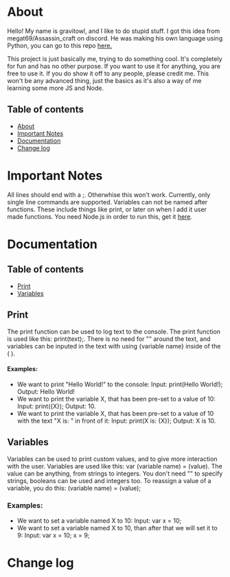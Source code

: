 # About

Hello! My name is gravitowl, and I like to do stupid stuff. I got this idea from megat69/Assassin_craft on discord. He was making his own language using Python, you can go to this repo [here.](https://github.com/megat69/ACPL)

This project is just basically me, trying to do something cool. It's completely for fun and has no other purpose. If you want to use it for anything, you are free to use it. If you do show it off to any people, please credit me. This won't be any advanced thing, just the basics as it's also a way of me learning some more JS and Node.

## Table of contents

* [About](https://github.com/gravitowl/graviton-language#about)
* [Important Notes](https://github.com/gravitowl/graviton-language#important-notes)
* [Documentation](https://github.com/gravitowl/graviton-language#documentation)
* [Change log](https://github.com/gravitowl/graviton-language#change-log)

# Important Notes

All lines should end with a ;. Otherwhise this won't work. Currently, only single line commands are supported. Variables can not be named after functions. These include things like print, or later on when I add it user made functions. You need Node.js in order to run this, get it [here](https://nodejs.org/en/).

# Documentation

## Table of contents

* [Print](https://github.com/gravitowl/graviton-language#print)
* [Variables](https://github.com/gravitowl/graviton-language#variables)

## Print

The print function can be used to log text to the console. The print function is used like this: print(text);. There is no need for "" around the text, and variables can be inputed in the text with using {variable name} inside of the ( ).

#### Examples:

* We want to print "Hello World!" to the console:
Input: print(Hello World!); Output: Hello World!
* We want to print the variable X, that has been pre-set to a value of 10:
Input: print({X}); Output: 10.
* We want to print the variable X, that has been pre-set to a value of 10 with the text "X is: " in front of it:
Input: print(X is: {X}); Output: X is 10.

## Variables

Variables can be used to print custom values, and to give more interaction with the user. Variables are used like this: var (variable name) = (value). The value can be anything, from strings to integers. You don't need "" to specify strings, booleans can be used and integers too. To reassign a value of a variable, you do this: (variable name) = (value);

### Examples:

* We want to set a variable named X to 10:
Input: var x = 10;
* We want to set a variable named X to 10, than after that we will set it to 9:
Input: var x = 10;
       x = 9;

# Change log
